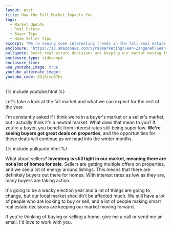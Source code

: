 ```yaml
---
layout: post
title: How the Fall Market Impacts You
tags:
  - Market Update
  - Real Estate
  - Buyer Tips
  - Home Seller Tips
excerpt: "We're seeing some interesting trends in the fall real estate market. What does this mean for you? What does it mean for our market moving forward?"
enclosure: 'https://s3.amazonaws.com/vyralmarketing/Sean+Zanganeh/Sean+Zanganeh+Examining+Fall+Real+Estate+Market+Trends.mp4'
pullquote: Smart real estate decisions are keeping our market moving forward.
enclosure_type: video/mp4
enclosure_time:
use_youtube_image: true
youtube_alternate_image:
youtube_code: 0GjkivpB7bs
---
```



{% include youtube.html %}

Let's take a look at the fall market and what we can expect for the rest of the year.

I'm constantly asked if I think we're in a buyer's market or a seller's market, but I actually think it's a neutral market. What does that mean to you? If you're a buyer, you benefit from interest rates still being super low. **We're seeing buyers get great deals on properties**, and the opportunities for these deals will continue as we head into the winter months.&nbsp;

{% include pullquote.html %}

What about sellers? **Inventory is still tight in our market, meaning there are not a lot of homes for sale**. Sellers are getting multiple offers on properties, and we see a lot of energy around listings. This means that there are definitely buyers out there for homes. With interest rates as low as they are, many buyers are taking action.

It's going to be a wacky election year and a lot of things are going to change, but our local market shouldn't be affected much. We still have a lot of people who are looking to buy or sell, and a lot of people making smart real estate decisions are keeping our market moving forward.&nbsp;

If you're thinking of buying or selling a home, give me a call or send me an email. I'd love to work with you.